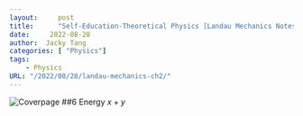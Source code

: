 ```yaml
---
layout:     post
title:      "Self-Education-Theoretical Physics [Landau Mechanics Notes]  Chapter 2: Conservation Laws"
date:     2022-08-28
author:  Jacky Tang
categories: [ "Physics"]
tags:
    - Physics
URL: "/2022/08/28/landau-mechanics-ch2/"
---
```

![Coverpage](/img/landau-mechanics-ch1/landau.jpg)
 ##6 Energy
  $x + y$
 

